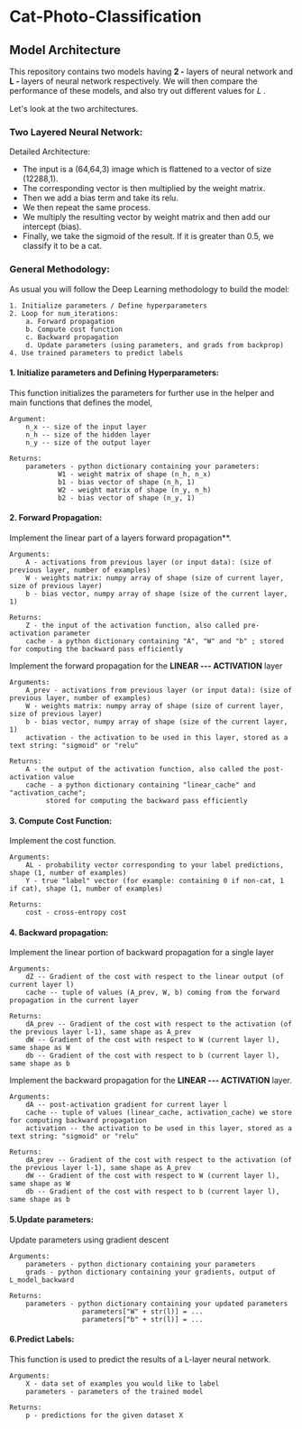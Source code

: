 # Cat-Photo-Classification

## Model Architecture

This repository contains two models having <b>2 -</b> layers of neural network and <b>L - </b> layers of neural network respectively.
We will then compare the performance of these models, and also try out different values for  𝐿 .

Let's look at the two architectures.

### Two Layered Neural Network:

Detailed Architecture:
- The input is a (64,64,3) image which is flattened to a vector of size (12288,1). 
- The corresponding vector is then multiplied by the weight matrix.
- Then we add a bias term and take its relu.
- We then repeat the same process.
- We multiply the resulting vector by weight matrix and then add our intercept (bias). 
- Finally, we take the sigmoid of the result. If it is greater than 0.5, we classify it to be a cat.

### General Methodology:

As usual you will follow the Deep Learning methodology to build the model:

    1. Initialize parameters / Define hyperparameters
    2. Loop for num_iterations:
        a. Forward propagation
        b. Compute cost function
        c. Backward propagation
        d. Update parameters (using parameters, and grads from backprop)   
    4. Use trained parameters to predict labels

#### 1. Initialize parameters and Defining Hyperparameters:

This function initializes the parameters for further use in the helper and main functions that defines the model,    

    Argument:
        n_x -- size of the input layer
        n_h -- size of the hidden layer
        n_y -- size of the output layer

    Returns:
        parameters - python dictionary containing your parameters:
                W1 - weight matrix of shape (n_h, n_x)
                b1 - bias vector of shape (n_h, 1)
                W2 - weight matrix of shape (n_y, n_h)
                b2 - bias vector of shape (n_y, 1)  

#### 2. Forward Propagation:
Implement the linear part of a layers forward propagation**.

    Arguments:
        A - activations from previous layer (or input data): (size of previous layer, number of examples)
        W - weights matrix: numpy array of shape (size of current layer, size of previous layer)
        b - bias vector, numpy array of shape (size of the current layer, 1)

    Returns:
        Z - the input of the activation function, also called pre-activation parameter 
        cache - a python dictionary containing "A", "W" and "b" ; stored for computing the backward pass efficiently

Implement the forward propagation for the **LINEAR --- ACTIVATION** layer

    Arguments:
        A_prev - activations from previous layer (or input data): (size of previous layer, number of examples)
        W - weights matrix: numpy array of shape (size of current layer, size of previous layer)
        b - bias vector, numpy array of shape (size of the current layer, 1)
        activation - the activation to be used in this layer, stored as a text string: "sigmoid" or "relu"

    Returns:
        A - the output of the activation function, also called the post-activation value 
        cache - a python dictionary containing "linear_cache" and "activation_cache";
             stored for computing the backward pass efficiently

#### 3. Compute Cost Function:
Implement the cost function.

    Arguments:
        AL - probability vector corresponding to your label predictions, shape (1, number of examples)
        Y - true "label" vector (for example: containing 0 if non-cat, 1 if cat), shape (1, number of examples)

    Returns:
        cost - cross-entropy cost

#### 4. Backward propagation:
Implement the linear portion of backward propagation for a single layer

    Arguments:
        dZ -- Gradient of the cost with respect to the linear output (of current layer l)
        cache -- tuple of values (A_prev, W, b) coming from the forward propagation in the current layer

    Returns:
        dA_prev -- Gradient of the cost with respect to the activation (of the previous layer l-1), same shape as A_prev
        dW -- Gradient of the cost with respect to W (current layer l), same shape as W
        db -- Gradient of the cost with respect to b (current layer l), same shape as b
    
Implement the backward propagation for the **LINEAR --- ACTIVATION** layer.

    Arguments:
        dA -- post-activation gradient for current layer l 
        cache -- tuple of values (linear_cache, activation_cache) we store for computing backward propagation 
        activation -- the activation to be used in this layer, stored as a text string: "sigmoid" or "relu"

    Returns:
        dA_prev -- Gradient of the cost with respect to the activation (of the previous layer l-1), same shape as A_prev
        dW -- Gradient of the cost with respect to W (current layer l), same shape as W
        db -- Gradient of the cost with respect to b (current layer l), same shape as b


#### 5.Update parameters:
Update parameters using gradient descent
    
    Arguments:
        parameters - python dictionary containing your parameters 
        grads - python dictionary containing your gradients, output of L_model_backward
    
    Returns:
        parameters - python dictionary containing your updated parameters 
                      parameters["W" + str(l)] = ... 
                      parameters["b" + str(l)] = ...

#### 6.Predict Labels:
This function is used to predict the results of a  L-layer neural network.
    
    Arguments:
        X - data set of examples you would like to label
        parameters - parameters of the trained model

    Returns:
        p - predictions for the given dataset X
